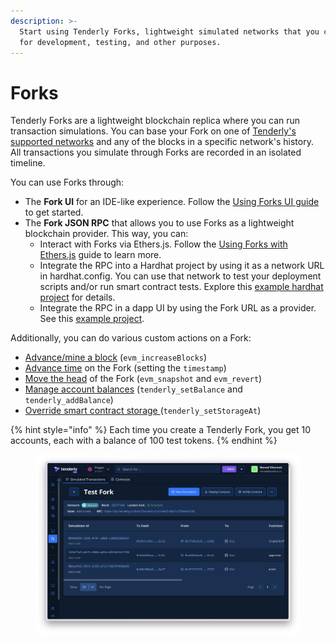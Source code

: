 ```yaml
---
description: >-
  Start using Tenderly Forks, lightweight simulated networks that you can use
  for development, testing, and other purposes.
---
```


# Forks

Tenderly Forks are a lightweight blockchain replica where you can run transaction simulations. You can base your Fork on one of [Tenderly's supported networks](../../supported-networks-and-languages.md) and any of the blocks in a specific network's history. All transactions you simulate through Forks are recorded in an isolated timeline.&#x20;

You can use Forks through:

* The **Fork UI** for an IDE-like experience. Follow the [Using Forks UI guide](using-forks-ui.md) to get started.
* The **Fork JSON RPC** that allows you to use Forks as a lightweight blockchain provider. This way, you can:
  * Interact with Forks via Ethers.js. Follow the [Using Forks with Ethers.js](using-forks-with-ethers.js.md) guide to learn more.
  * Integrate the RPC into a Hardhat project by using it as a network URL in hardhat.config. You can use that network to test your deployment scripts and/or run smart contract tests. Explore this [example hardhat project](https://github.com/Tenderly/tenderly-examples/tree/master/multisig-wallet) for details.
  * Integrate the RPC in a dapp UI by using the Fork URL as a provider. See this [example project](https://github.com/Tenderly/tenderly-examples/tree/master/multisig-ui-simulations).

Additionally, you can do various custom actions on a Fork:

* [Advance/mine a block](../reference/tenderly-fork-customization-via-api/how-to-advance-mine-the-block.md)  (`evm_increaseBlocks`)
* [Advance time](../reference/tenderly-fork-customization-via-api/how-to-advance-time-on-fork.md) on the Fork (setting the `timestamp`)
* [Move the head](../reference/tenderly-fork-customization-via-api/how-to-point-the-fork-to-a-specific-simulation.md) of the Fork (`evm_snapshot` and `evm_revert`)
* [Manage account balances](../reference/tenderly-fork-customization-via-api/how-to-manage-account-balances-in-tenderly-forks.md) (`tenderly_setBalance` and `tenderly_addBalance`)
* [Override smart contract storage ](../reference/tenderly-fork-customization-via-api/how-to-change-storage-values-on-a-fork.md)(`tenderly_setStorageAt`)&#x20;

{% hint style="info" %}
Each time you create a Tenderly Fork, you get 10 accounts, each with a balance of 100 test tokens.
{% endhint %}

<figure><img src="../../.gitbook/assets/forks-page-0.png" alt=""><figcaption></figcaption></figure>

###
